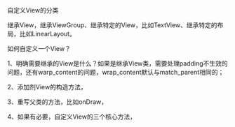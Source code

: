 自定义View的分类

继承View，继承ViewGroup、继承特定的View，比如TextView、继承特定的布局，比如LinearLayout。

如何自定义一个View？

1、明确需要继承的View是什么？如果是继承View类，需要处理padding不生效的问题，还有warp_content的问题，wrap_content默认与match_parent相同的；

2、添加剂View的构造方法，

3、重写父类的方法，比如onDraw，

4、如果有必要，自定义View的三个核心方法，